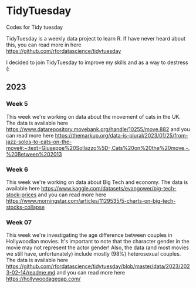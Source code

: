 # TidyTuesday
Codes for Tidy tuesday

TidyTuesday is a weekly data project to learn R.
If have never heard about this, you can read more in here <https://github.com/rfordatascience/tidytuesday>

I decided to join TidyTuesday to improve my skills and as a way to destress (:


## 2023

### Week 5
This week we're working on data about the movement of cats in the UK. The data is available here <https://www.datarepository.movebank.org/handle/10255/move.882> and you can read more here <https://themarkup.org/data-is-plural/2023/01/25/from-jazz-solos-to-cats-on-the-move#:~:text=Giuseppe%20Sollazzo%5D-,Cats%20on%20the%20move,-.%20Between%202013>


### Week 6
This week we're working on data about Big Tech and economy. The data is available here <https://www.kaggle.com/datasets/evangower/big-tech-stock-prices> and you can read more  here <https://www.morningstar.com/articles/1129535/5-charts-on-big-tech-stocks-collapse>

### Week 07
This week we're investigating the age difference between couples in Hollywoodian movies. It's important to note that tbe character gender in the movie may not represent the actor gender! Also, the data (and most movies we still have, unfortunately) include mostly (98%) heterosexual couples. The data is available here <https://github.com/rfordatascience/tidytuesday/blob/master/data/2023/2023-02-14/readme.md> and you can read more here <https://hollywoodagegap.com/>


